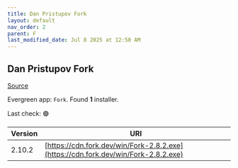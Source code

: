 ```yaml
---
title: Dan Pristupov Fork
layout: default
nav_order: 2
parent: F
last_modified_date: Jul 8 2025 at 12:50 AM
---
```


## Dan Pristupov Fork

[Source](https://www.fork.dev)

Evergreen app: `Fork`. Found **1** installer.

Last check: 🟢

| Version | URI                                                                                |
| ------- | ---------------------------------------------------------------------------------- |
| 2.10.2  | [https://cdn.fork.dev/win/Fork-2.8.2.exe](https://cdn.fork.dev/win/Fork-2.8.2.exe) |
